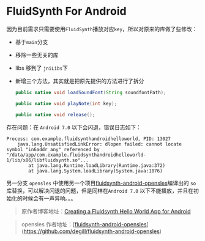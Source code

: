 # FluidSynth For Android

因为目前需求只需要使用`FluidSynth`播放对应`key`，所以对原来的库做了些修改：

- 基于`main`分支

- 移除一些无关的库

- libs 移到了 `jniLibs`下

- 新增三个方法，其实就是把原先提供的方法进行了拆分

  ```java
  public native void loadSoundFont(String soundfontPath);
  
  public native void playNote(int key);
  
  public native void release();
  ```



存在问题：在 `Android 7.0` 以下会闪退，错误日志如下：

```
Process: com.example.fluidsynthandroidhelloworld, PID: 13027
    java.lang.UnsatisfiedLinkError: dlopen failed: cannot locate symbol "in6addr_any" referenced by "/data/app/com.example.fluidsynthandroidhelloworld-1/lib/x86/libfluidsynth.so"...
        at java.lang.Runtime.loadLibrary(Runtime.java:372)
        at java.lang.System.loadLibrary(System.java:1076)
```



另一分支 `opensles` 中使用另一个项目[fluidsynth-android-opensles](https://github.com/degill/fluidsynth-android-opensles)编译出的 `so` 库替换，可以解决闪退的问题，但是同样在`Android 7.0` 以下不能播放，并且在初始化的时候会有一声异响。。。



> 原作者博客地址：[Creating a Fluidsynth Hello World App for Android](https://medium.com/@hectorricardomendez/creating-a-fluidsynth-hello-world-app-for-android-5e112454a8eb)

> opensles 作者地址：[[fluidsynth-android-opensles](https://github.com/degill/fluidsynth-android-opensles)](https://github.com/degill/fluidsynth-android-opensles)

